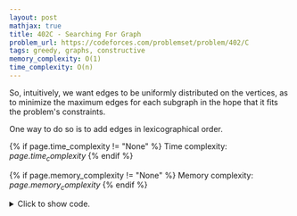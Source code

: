 ```yaml
---
layout: post
mathjax: true
title: 402C - Searching For Graph
problem_url: https://codeforces.com/problemset/problem/402/C
tags: greedy, graphs, constructive
memory_complexity: O(1)
time_complexity: O(n)
---
```


So, intuitively, we want edges to be uniformly distributed on the vertices,
as to minimize the maximum edges for each subgraph in the hope that it fits
the problem's constraints.

One way to do so is to add edges in lexicographical order.


{% if page.time_complexity != "None" %}
Time complexity: ${{ page.time_complexity }}$
{% endif %}

{% if page.memory_complexity != "None" %}
Memory complexity: ${{ page.memory_complexity }}$
{% endif %}

<details>
<summary>
<p style="display:inline">Click to show code.</p>
</summary>
```cpp
{% raw %}
using namespace std;
int main(void)
{
    ios::sync_with_stdio(false), cin.tie(NULL);
    int t;
    cin >> t;
    while (t--)
    {
        int n, p, m;
        cin >> n >> p;
        m = 2 * n + p;
        for (int u = 1; u < n; ++u)
        {
            for (int v = u + 1; v <= n; ++v)
            {
                if (!m)
                    break;
                cout << u << " " << v << endl;
                m--;
            }
            if (!m)
                break;
        }
    }
    return 0;
}

{% endraw %}
```
</details>


